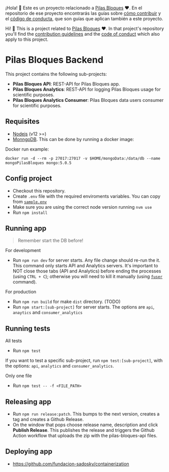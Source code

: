 ¡Hola! :vulcan_salute: Este es un proyecto relacionado a [Pilas Bloques](https://pilasbloques.program.ar) :heart:. En el repositorio de ese proyecto encontrarás las guías sobre [cómo contribuir](https://github.com/Program-AR/pilas-bloques/blob/develop/CONTRIBUTING.md) y el [código de conducta](https://github.com/Program-AR/pilas-bloques/blob/develop/CODE_OF_CONDUCT.md), que son guías que aplican también a este proyecto.

Hi! :vulcan_salute: This is a project related to [Pilas Bloques](https://pilasbloques.program.ar) :heart:. In that project's repository you'll find the [contribution guidelines](https://github.com/Program-AR/pilas-bloques/blob/develop/CONTRIBUTING_en.md) and the [code of conduct](https://github.com/Program-AR/pilas-bloques/blob/develop/CODE_OF_CONDUCT_en.md) which also apply to this project.


# Pilas Bloques Backend
This project contains the following sub-projects:

- **Pilas Bloques API**: REST-API for Pilas Bloques app.
- **Pilas Bloques Analytics**: REST-API for logging Pilas Bloques usage for scientific purposes.
- **Pilas Bloques Analytics Consumer**: Pilas Bloques data users consumer for scientific purposes.

## Requisites
- [Nodejs](https://nodejs.org/es/) (v12 >=)
- [MonngoDB](https://www.mongodb.com/). This can be done by running a docker image:

Docker run example:
```
docker run -d --rm -p 27017:27017 -v $HOME/mongoData:/data/db --name mongoPilasBloques mongo:5.0.5
```

## Config project
- Checkout this repository.
- Create `.env` file with the required enviroments variables. You can copy from [`sample.env`](sample.env)
- Make sure you are using the correct node version running `nvm use`
- Run `npm install`

## Running app
> Remember start the DB before!

For development
- Run `npm run dev` for server starts. Any file change should re-run the it. This command only starts API and Analytics servers. It's important to NOT close those tabs (API and Analytics) before ending the processes (using `CTRL + C`); otherwise you will need to kill it manually (using [`fuser`](https://linux.die.net/man/1/fuser) command).

For production
- Run `npm run build` for make `dist` directory. (TODO)
- Run `npm start:[sub-project]` for server starts. The options are `api`, `anaytics` and `consumer_analytics`

## Running tests

All tests
- Run `npm test`

If you want to test a specific sub-project, run `npm test:[sub-project]`, with the options: `api`, `analytics` and `consumer_analytics`.

Only one file
- Run `npm test -- -f <FILE_PATH>`

## Releasing app

- Run `npm run release:patch`.
This bumps to the next version, creates a tag and creates a Github Release. 
- On the window that pops choose release name, description and click **Publish Release**.
This publishes the release and triggers the Github Action workflow that uploads the zip with the pilas-bloques-api files. 

## Deploying app

- https://github.com/fundacion-sadosky/containerization

